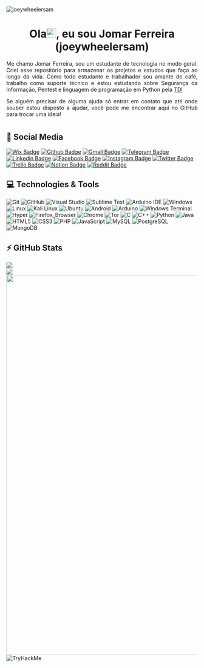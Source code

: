 <p align="left"><img src="https://komarev.com/ghpvc/?username=joeywheelersam" alt="joeywheelersam" /></p>

<h1 align = "center"> Ola<img src="https://media.giphy.com/media/hvRJCLFzcasrR4ia7z/giphy.gif" width="25px">, eu sou Jomar Ferreira <br> (joeywheelersam)</h1>

<p align = "justify"> Me chamo Jomar Ferreira, sou um estudante de tecnologia no modo geral. Criei esse repositório para armazenar os projetos e estudos que faço ao longo da vida. Como todo estudante e trabalhador sou amante de café, trabalho como suporte técnico e estou estudando sobre Segurança da Informação, Pentest e linguagem de programação em Python pela <a href="https://tecnicasdeinvasao.com/">TDI</a></p>

<p align = "justify">Se alguém precisar de alguma ajuda só entrar em contato que até onde souber estou disposto a ajudar, você pode me encontrar aqui no GitHub para trocar uma ideia!</p>
<h1></h1>

## 🚀 Social Media
[![Wix Badge](https://img.shields.io/badge/-Wix-000?style=flat-square&logo=wix&logoColor=white&link=https://joeywheelersam.wixsite.com/tecnologia)](https://joeywheelersam.wixsite.com/tecnologia) [![Github Badge](https://img.shields.io/badge/-Github-100000?style=flat-square&logo=Github&logoColor=white&link=https://github.com/joeywheelersam)](https://github.com/joeywheelersam) [![Gmail Badge](https://img.shields.io/badge/-Gmail-D14836?style=flat-square&logo=Gmail&logoColor=white&link=mailto:jomar.ferreira.amorim@gmail.com)](mailto:jomar.ferreira.amorim@gmail.com) [![Telegram Badge](https://img.shields.io/badge/-Telegram-2CA5E0?style=flat-square&logo=Telegram&logoColor=white&link=https://t.me/uJoeyWheeler)](https://t.me/uJoeyWheeler) [![Linkedin Badge](https://img.shields.io/badge/-LinkedIn-0077B5?style=flat-square&logo=Linkedin&logoColor=white&link=https://www.linkedin.com/in/jomar-ferreira-amorim/)](https://www.linkedin.com/in/jomar-ferreira-amorim/) [![Facebook Badge](https://img.shields.io/badge/-Facebook-1877F2?style=flat-square&logo=facebook&logoColor=white&link=https://www.facebook.com/joeywheelersam)](https://www.facebook.com/joeywheelersam) [![Instagram Badge](https://img.shields.io/badge/-Instagram-E4405F?style=flat-square&logo=instagram&logoColor=white&link=https://www.instagram.com/joeywheelersam/?hl=pt-br)](https://instagram.com/joeywheelersam) [![Twitter Badge](https://img.shields.io/badge/-Twitter-1DA1F2?style=flat-square&logo=twitter&logoColor=white&link=https://www.twitter.com/joeywheelersam)](https://www.twitter.com/joeywheelersam) [![Trello Badge](https://img.shields.io/badge/-Trello-0052CC?style=flat-square&logo=trello&logoColor=white&link=https://trello.com/jomarferreira)](https://trello.com/jomarferreira) [![Notion Badge](https://img.shields.io/badge/-Notion-000000?style=flat-square&logo=notion&logoColor=white&link=www.notion.so/jomarferreira)](www.notion.so/jomarferreira) [![Reddit Badge](https://img.shields.io/badge/-Reddit-FF4500?style=flat-square&logo=reddit&logoColor=white&link=https://www.reddit.com/u/Popular_Crew3120)](https://www.reddit.com/u/Popular_Crew3120) 

## 💻 Technologies & Tools
![Git](https://img.shields.io/badge/-Git-F05032?style=flat-square&logo=git&logoColor=white) ![GitHub](https://img.shields.io/badge/-GitHub-100000?style=flat-square&logo=github) ![Visual Studio](https://img.shields.io/badge/-Visual_Studio-5C2D91?style=flat-square&logo=visual%20studio&logoColor=white) ![Sublime Text](https://img.shields.io/badge/Sublime_Text-%23575757.svg?style=flat-square&logo=sublime-text&logoColor=important) ![Arduino IDE](https://img.shields.io/badge/Arduino_IDE-00979D?style=flat-square&logo=arduino&logoColor=white) ![Windows](https://img.shields.io/badge/-Windows-0078D6?style=flat-square&logo=windows&logoColor=white) ![Linux](https://img.shields.io/badge/-Linux-FCC624?style=flat-square&logo=linux&logoColor=black) ![Kali Linux](https://img.shields.io/badge/-Kali_Linux-557C94?style=flat-square&logo=kali-linux&logoColor=white) ![Ubuntu](https://img.shields.io/badge/-Ubuntu-E95420?style=flat-square&logo=ubuntu&logoColor=white) ![Android](https://img.shields.io/badge/-Android-3DDC84?style=flat-square&logo=android&logoColor=white) ![Arduino](https://img.shields.io/badge/Arduino-00979D?style=flat-square&logo=Arduino&logoColor=white) ![Windows Terminal](https://img.shields.io/badge/Windows%20Terminal-4D4D4D?style=flat-square&logo=windows%20terminal&logoColor=white) ![Hyper](https://img.shields.io/badge/Hyper-000000?style=flat-square&logo=hyper&logoColor=white) ![Firefox_Browser](https://img.shields.io/badge/-Firefox-FF7139?style=flat-square&logo=Firefox-Browser&logoColor=white) ![Chrome](https://img.shields.io/badge/-Chrome-4285F4?style=flat-square&logo=Google-chrome&logoColor=white) ![Tor](https://img.shields.io/badge/-Tor-7D4698?style=flat-square&logo=Tor-Browser&logoColor=white) ![C](https://img.shields.io/badge/-C-00599C?style=flat-square&logo=c) ![C++](https://img.shields.io/badge/-C%2B%2B-00599C?style=flat-square&logo=c%2B%2B) ![Python](https://img.shields.io/badge/-Python-FFD43B?style=flat-square&logo=Python) ![Java](https://img.shields.io/badge/-Java-ED8B00?style=flat-square&logo=Java) ![HTML5](https://img.shields.io/badge/-HTML5-E34F26?style=flat-square&logo=html5&logoColor=white) ![CSS3](https://img.shields.io/badge/-CSS3-1572B6?style=flat-square&logo=css3) ![PHP](https://img.shields.io/badge/-PHP-black?style=flat-square&logo=PHP) ![JavaScript](https://img.shields.io/badge/-JavaScript-323330?style=flat-square&logo=javascript) ![MySQL](https://img.shields.io/badge/-MySQL-005C84?style=flat-square&logo=mysql&logoColor=white) ![PostgreSQL](https://img.shields.io/badge/-PostgreSQL-316192?style=flat-square&logo=postgresql) ![MongoDB](https://img.shields.io/badge/-MongoDB-4EA94B?style=flat-square&logo=MongoDB&logoColor=white) 

## ⚡ GitHub Stats
<a href="https://github-readme-streak-stats.herokuapp.com/?user=joeywheelersam&theme=dracula&hide=html"><img align="left" src="https://github-readme-streak-stats.herokuapp.com/?user=joeywheelersam&theme=dracula&hide=html"/></a><br>
<a href="https://github-readme-stats.vercel.app/api?username=joeywheelersam&theme=dracula&show_icons=true"><img align="left" src="https://github-readme-stats.vercel.app/api?username=joeywheelersam&show_icons=true&theme=dracula"/></a><br>
<a href="https://github-readme-stats.vercel.app/api/top-langs/?username=joeywheelersam&theme=dracula&hide=html"><img width="1000px" align="left" src="https://github-readme-stats.vercel.app/api/top-langs/?username=joeywheelersam&layout=compact&theme=dracula&hide=html"/></a>
<img src="https://tryhackme-badges.s3.amazonaws.com/joeywheeler.png" alt="TryHackMe">
